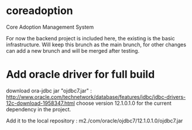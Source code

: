 # coreadoption
Core Adoption Management System

For now the backend project is included here, the existing is the basic infrastructure.
Will keep this brunch as the main brunch, for other changes can add a new brunch and will be merged after testing.

# Add oracle driver for full build

download ora-jdbc jar "ojdbc7.jar" : http://www.oracle.com/technetwork/database/features/jdbc/jdbc-drivers-12c-download-1958347.html 
choose version 12.1.0.1.0 for the current dependency in the project.

Add it to the local repository : m2./com/oracle/ojdbc7/12.1.0.1.0/ojdbc7.jar

